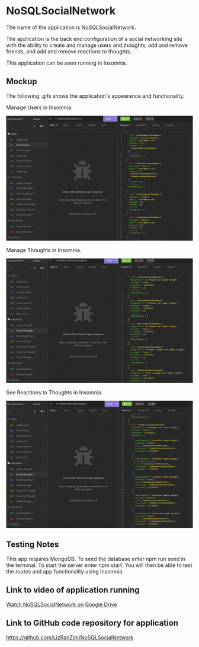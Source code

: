 # NoSQLSocialNetwork

The name of the application is NoSQLSocialNetwork.

The application is the back end configuration of a social networking site with the ability to create and manage users and thoughts, add and remove friends, and add and remove reactions to thoughts. 

This application can be seen running in Insomnia.

## Mockup

The following .gifs shows the application's appearance and functionality.

Manage Users in Insomnia.

<img src=".\Assets\Users.GIF" width ="700"> 

Manage Thoughts in Insomnia.

<img src=".\Assets\Thoughts.GIF" width ="700">  

See Reactions to Thoughts in Insomnia.

<img src=".\Assets\Reactions.GIF" width ="700"> 


## Testing Notes
This app requires MongoDB. To seed the database enter npm run seed in the terminal. To start the server enter npm start. You will then be able to test the routes and app functionality using Insomnia.

## Link to video of application running

<a href="https://drive.google.com/file/d/1B-SigYaGEpxBO85RVBK3pgVv1YLcR32_/view">
Watch NoSQLSocialNetwork on Google Drive</a>

## Link to GitHub code repository for application

<a href="https://github.com/LizRanZim/NoSQLSocialNetwork">
https://github.com/LizRanZim/NoSQLSocialNetwork</a>
